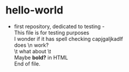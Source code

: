 # hello-world<br/>
- first repository, dedicated to testing -<br/>
This file is for testing purposes<br/>
I wonder if it has spell checking capjgaljkadlf <br/>
does \n work?<br/>
\t what about \t<br/>
Maybe <b>bold?</b> in HTML<br/>
End of file.
